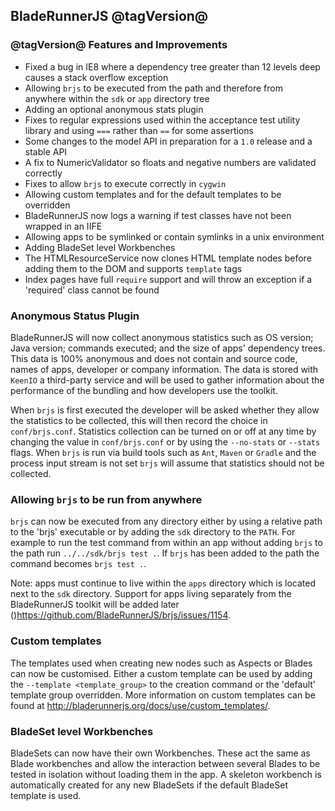 ## BladeRunnerJS @tagVersion@

### @tagVersion@ Features and Improvements

- Fixed a bug in IE8 where a dependency tree greater than 12 levels deep causes a stack overflow exception
- Allowing `brjs` to be executed from the path and therefore from anywhere within the `sdk` or `app` directory tree
- Adding an optional anonymous stats plugin
- Fixes to regular expressions used within the acceptance test utility library and using `===` rather than `==` for some assertions
- Some changes to the model API in preparation for a `1.0` release and a stable API
- A fix to NumericValidator so floats and negative numbers are validated correctly
- Fixes to allow `brjs` to execute correctly in `cygwin`
- Allowing custom templates and for the default templates to be overridden
- BladeRunnerJS now logs a warning if test classes have not been wrapped in an IIFE
- Allowing apps to be symlinked or contain symlinks in a unix environment
- Adding BladeSet level Workbenches
- The HTMLResourceService now clones HTML template nodes before adding them to the DOM and supports `template` tags
- Index pages have full `require` support and will throw an exception if a 'required' class cannot be found

### Anonymous Status Plugin

BladeRunnerJS will now collect anonymous statistics such as OS version; Java version; commands executed; and the size of apps' dependency trees. This data is 100% anonymous and does not contain and source code, names of apps, developer or company information. The data is stored with `KeenIO` a third-party service and will be used to gather information about the performance of the bundling and how developers use the toolkit.

When `brjs` is first executed the developer will be asked whether they allow the statistics to be collected, this will then record the choice in `conf/brjs.conf`. Statistics collection can be turned on or off at any time by changing the value in `conf/brjs.conf` or by using the `--no-stats` or `--stats` flags. When `brjs` is run via build tools such as `Ant`, `Maven` or `Gradle` and the process input stream is not set `brjs` will assume that statistics should not be collected.

### Allowing `brjs` to be run from anywhere

`brjs` can now be executed from any directory either by using a relative path to the 'brjs' executable or by adding the `sdk` directory to the `PATH`. For example to run the test command from within an app without adding `brjs` to the path run `../../sdk/brjs test .`. If `brjs` has been added to the path the command becomes `brjs test .`.

Note: apps must continue to live within the `apps` directory which is located next to the `sdk` directory. Support for apps living separately from the BladeRunnerJS toolkit will be added later ()https://github.com/BladeRunnerJS/brjs/issues/1154.

### Custom templates

The templates used when creating new nodes such as Aspects or Blades can now be customised. Either a custom template can be used by adding the `--template <template_group>` to the creation command or the 'default' template group overridden. More information on custom templates can be found at http://bladerunnerjs.org/docs/use/custom_templates/.

### BladeSet level Workbenches

BladeSets can now have their own Workbenches. These act the same as Blade workbenches and allow the interaction between several Blades to be tested in isolation without loading them in the app. A skeleton workbench is automatically created for any new BladeSets if the default BladeSet template is used.
